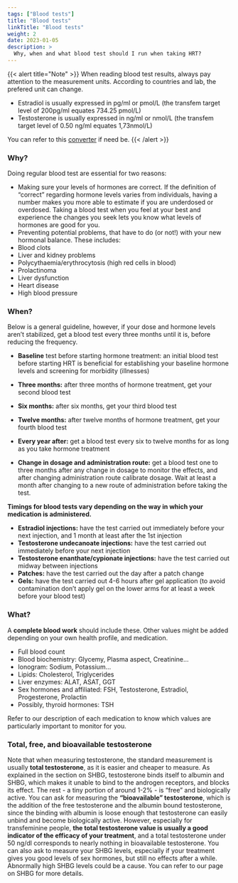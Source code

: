 ```yaml
---
tags: ["Blood tests"]
title: "Blood tests"
linkTitle: "Blood tests"
weight: 2
date: 2023-01-05
description: >
  Why, when and what blood test should I run when taking HRT?
---
```


{{< alert title="Note" >}} When reading blood test results, always pay attention to the measurement units. According to countries and lab, the prefered unit can change.
- Estradiol is usually expressed in pg/ml or pmol/L (the transfem target level of 200pg/ml equates 734.25 pmol/L)
- Testosterone is usually expressed in ng/ml or nmol/L (the transfem target level of 0.50 ng/ml equates 1,73nmol/L)

You can refer to this [converter](https://transfemscience.org/misc/hormone-conc-unit-conv/) if need be.
{{< /alert >}}	

### Why? ###

Doing regular blood test are essential for two reasons:

- Making sure your levels of hormones are correct. If the definition of “correct” regarding hormone levels varies from individuals, having a number makes you more able to estimate if you are underdosed or overdosed. Taking a blood test when you feel at your best and experience the changes you seek lets you know what levels of hormones are good for you.
- Preventing potential problems, that have to do (or not!) with your new hormonal balance. These includes:
- Blood clots
- Liver and kidney problems
- Polycythaemia/erythrocytosis (high red cells in blood)
- Prolactinoma
- Liver dysfunction
- Heart disease
- High blood pressure

### When? ###

Below is a general guideline, however, if your dose and hormone levels aren’t stabilized, get a blood test every three months until it is, before reducing the frequency. 

- **Baseline** test before starting hormone treatment: an initial blood test before starting HRT is beneficial for establishing your baseline hormone levels and screening for morbidity (illnesses)
- **Three months:** after three months of hormone treatment, get your second blood test
- **Six months:** after six months, get your third blood test
- **Twelve months:** after twelve months of hormone treatment, get your fourth blood test
- **Every year after:** get a blood test every six to twelve months for as long as you take hormone treatment

- **Change in dosage and administration route:** get a blood test one to three months after any change in dosage to monitor the effects, and after changing
administration route calibrate dosage. Wait at least a month after changing to a new route of administration before taking the test.

**Timings for blood tests vary depending on the way in which your medication is administered.**

- **Estradiol injections:** have the test carried out immediately before your next injection, and 1 month at least after the 1st injection
- **Testosterone undecanoate injections:** have the test carried out immediately before your next injection
- **Testosterone enanthate/cypionate injections:** have the test carried out midway between injections
- **Patches:** have the test carried out the day after a patch change
- **Gels:** have the test carried out 4-6 hours after gel application (to avoid contamination don’t apply gel on the lower arms for at least a week before your blood test)

### What? ###

A **complete blood work** should include these. Other values might be added depending on your own health profile, and medication.

- Full blood count
- Blood biochemistry: Glycemy, Plasma aspect, Creatinine…
- Ionogram: Sodium, Potassium…
- Lipids: Cholesterol, Triglycerides
- Liver enzymes: ALAT, ASAT, GGT
- Sex hormones and affiliated: FSH, Testosterone, Estradiol, Progesterone, Prolactin
- Possibly, thyroid hormones: TSH

Refer to our description of each medication to know which values are particularly important to monitor for you. 

### Total, free, and bioavailable testosterone ###

Note that when measuring testosterone, the standard measurement is usually **total testosterone**, as it is easier and cheaper to measure. As explained in the section on SHBG, testosterone binds itself to albumin and SHBG, which makes it unable to bind to the androgen receptors, and blocks its effect. The rest - a tiny portion of around 1-2% - is “free” and biologically active. You can ask for measuring the **“bioavailable” testosterone**, which is the addition of the free testosterone and the albumin bound testosterone, since the binding with albumin is loose enough that testosterone can easily unbind and become biologically active. However, especially for transfeminine people, **the total testosterone value is usually a good indicator of the efficacy of your treatment**, and a total testosterone under 50 ng/dl corresponds to nearly nothing in bioavailable testosterone.
You can also ask to measure your SHBG levels, especially if your treatment gives you good levels of sex hormones, but still no effects after a while. Abnormally high SHBG levels could be a cause. You can refer to our page on SHBG for more details.
        
